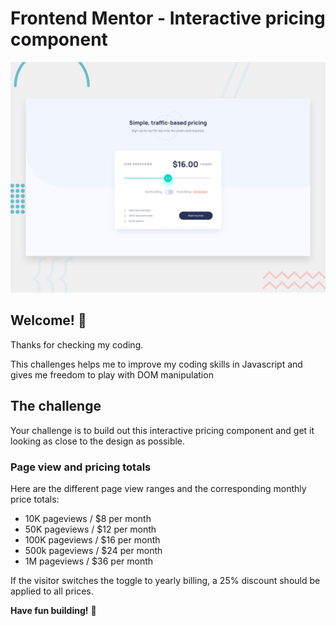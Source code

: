 # Frontend Mentor - Interactive pricing component

![Design preview for the Interactive pricing component coding challenge](./design/desktop-preview.jpg)

## Welcome! 👋

Thanks for checking my coding.

This challenges helps me to improve my coding skills in Javascript and gives me freedom to play with DOM manipulation

## The challenge

Your challenge is to build out this interactive pricing component and get it looking as close to the design as possible.
### Page view and pricing totals

Here are the different page view ranges and the corresponding monthly price totals:

- 10K pageviews / $8 per month
- 50K pageviews / $12 per month
- 100K pageviews / $16 per month
- 500k pageviews / $24 per month
- 1M pageviews / $36 per month

If the visitor switches the toggle to yearly billing, a 25% discount should be applied to all prices.

**Have fun building!** 🚀

